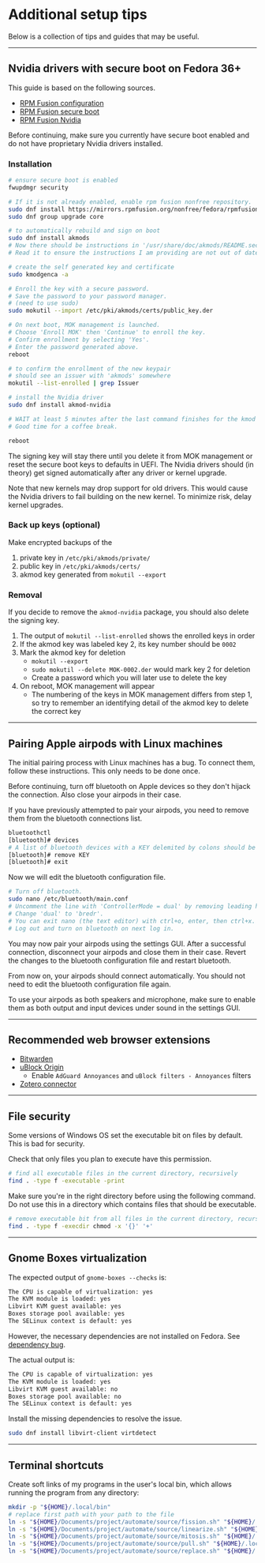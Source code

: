# Additional setup tips

Below is a collection of tips and guides that may be useful.

---

## Nvidia drivers with secure boot on Fedora 36+

This guide is based on the following sources.

- [RPM Fusion configuration](https://rpmfusion.org/Configuration/)
- [RPM Fusion secure boot](https://rpmfusion.org/Howto/Secure%20Boot)
- [RPM Fusion Nvidia](https://rpmfusion.org/Howto/NVIDIA)

Before continuing, make sure you currently have secure boot enabled and do not
have proprietary Nvidia drivers installed.

### Installation

```sh
# ensure secure boot is enabled
fwupdmgr security

# If it is not already enabled, enable rpm fusion nonfree repository.
sudo dnf install https://mirrors.rpmfusion.org/nonfree/fedora/rpmfusion-nonfree-release-$(rpm -E %fedora).noarch.rpm
sudo dnf group upgrade core
```

```sh
# to automatically rebuild and sign on boot
sudo dnf install akmods
# Now there should be instructions in '/usr/share/doc/akmods/README.secureboot'.
# Read it to ensure the instructions I am providing are not out of date.

# create the self generated key and certificate
sudo kmodgenca -a

# Enroll the key with a secure password.
# Save the password to your password manager.
# (need to use sudo)
sudo mokutil --import /etc/pki/akmods/certs/public_key.der

# On next boot, MOK management is launched.
# Choose 'Enroll MOK' then 'Continue' to enroll the key.
# Confirm enrollment by selecting 'Yes'.
# Enter the password generated above.
reboot

# to confirm the enrollment of the new keypair
# should see an issuer with 'akmods' somewhere
mokutil --list-enrolled | grep Issuer

# install the Nvidia driver
sudo dnf install akmod-nvidia

# WAIT at least 5 minutes after the last command finishes for the kmod to build.
# Good time for a coffee break.

reboot
```

The signing key will stay there until you delete it from MOK management or reset
the secure boot keys to defaults in UEFI. The Nvidia drivers should (in theory)
get signed automatically after any driver or kernel upgrade.

Note that new kernels may drop support for old drivers. This would cause the
Nvidia drivers to fail building on the new kernel. To minimize risk, delay
kernel upgrades.

### Back up keys (optional)

Make encrypted backups of the
1. private key in `/etc/pki/akmods/private/`
2. public key in `/etc/pki/akmods/certs/`
3. akmod key generated from `mokutil --export`

### Removal

If you decide to remove the `akmod-nvidia` package, you should also delete the
signing key.

1. The output of `mokutil --list-enrolled` shows the enrolled keys in order
2. If the akmod key was labeled key 2, its key number should be `0002`
3. Mark the akmod key for deletion
    - `mokutil --export`
    - `sudo mokutil --delete MOK-0002.der` would mark key 2 for deletion
    - Create a password which you will later use to delete the key
4. On reboot, MOK management will appear
    - The numbering of the keys in MOK management differs from step 1, so try to
    remember an identifying detail of the akmod key to delete the correct key

---

## Pairing Apple airpods with Linux machines

The initial pairing process with Linux machines has a bug. To connect them,
follow these instructions. This only needs to be done once.

Before continuing, turn off bluetooth on Apple devices so they don't hijack the
connection. Also close your airpods in their case.

If you have previously attempted to pair your airpods, you need to remove them
from the bluetooth connections list.

```sh
bluetoothctl
[bluetooth]# devices
# A list of bluetooth devices with a KEY delemited by colons should be shown.
[bluetooth]# remove KEY
[bluetooth]# exit
```

Now we will edit the bluetooth configuration file.

```sh
# Turn off bluetooth.
sudo nano /etc/bluetooth/main.conf
# Uncomment the line with 'ControllerMode = dual' by removing leading hashtag.
# Change 'dual' to 'bredr'.
# You can exit nano (the text editor) with ctrl+o, enter, then ctrl+x.
# Log out and turn on bluetooth on next log in.
```

You may now pair your airpods using the settings GUI. After a successful
connection, disconnect your airpods and close them in their case. Revert the
changes to the bluetooth configuration file and restart bluetooth.

From now on, your airpods should connect automatically. You should not need to
edit the bluetooth configuration file again.

To use your airpods as both speakers and microphone, make sure to enable them as
both output and input devices under sound in the settings GUI.

---

## Recommended web browser extensions

- [Bitwarden](https://bitwarden.com/download/)
- [uBlock Origin](https://github.com/gorhill/uBlock#ublock-origin-ubo)
    - Enable `AdGuard Annoyances` and `uBlock filters - Annoyances` filters
- [Zotero connector](https://www.zotero.org/download/connectors)

---

## File security

Some versions of Windows OS set the executable bit on files by default.
This is bad for security.

Check that only files you plan to execute have this permission.

```sh
# find all executable files in the current directory, recursively
find . -type f -executable -print
```

Make sure you're in the right directory before using the following command.
Do not use this in a directory which contains files that should be executable.

```sh
# remove executable bit from all files in the current directory, recursively
find . -type f -execdir chmod -x '{}' '+'
```

---

## Gnome Boxes virtualization

The expected output of `gnome-boxes --checks` is:
```sh
The CPU is capable of virtualization: yes
The KVM module is loaded: yes
Libvirt KVM guest available: yes
Boxes storage pool available: yes
The SELinux context is default: yes
```

However, the necessary dependencies are not installed on Fedora.
See [dependency bug](https://bugzilla.redhat.com/show_bug.cgi?id=1868818).

The actual output is:
```sh
The CPU is capable of virtualization: yes
The KVM module is loaded: yes
Libvirt KVM guest available: no
Boxes storage pool available: no
The SELinux context is default: yes
```

Install the missing dependencies to resolve the issue.
```sh
sudo dnf install libvirt-client virtdetect
```

---

## Terminal shortcuts

Create soft links of my programs in the user's local bin, which allows running
the program from any directory:

```sh
mkdir -p "${HOME}/.local/bin"
# replace first path with your path to the file
ln -s "${HOME}/Documents/project/automate/source/fission.sh" "${HOME}/.local/bin/fission.sh"
ln -s "${HOME}/Documents/project/automate/source/linearize.sh" "${HOME}/.local/bin/linearize.sh"
ln -s "${HOME}/Documents/project/automate/source/mitosis.sh" "${HOME}/.local/bin/mitosis.sh"
ln -s "${HOME}/Documents/project/automate/source/pull.sh" "${HOME}/.local/bin/pull.sh"
ln -s "${HOME}/Documents/project/automate/source/replace.sh" "${HOME}/.local/bin/replace.sh"
```
